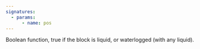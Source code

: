 ```yaml
---
signatures:
  - params:
      - name: pos
---
```


Boolean function, true if the block is liquid, or waterlogged (with any liquid).
